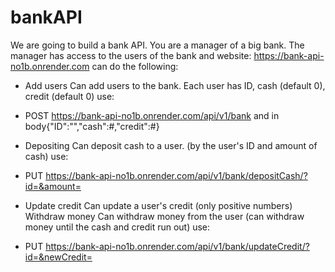 # bankAPI
We are going to build a bank API.
You are a manager of a big bank.
The manager has access to the users of the bank and 
website:
https://bank-api-no1b.onrender.com
can do the following:
- Add users
Can add users to the bank. Each user has ID, cash (default 0), credit (default 0) use: 
- POST https://bank-api-no1b.onrender.com/api/v1/bank and in body{"ID":"","cash":#,"credit":#}
- Depositing
Can deposit cash to a user. (by the user's ID and amount of cash) use:
- PUT https://bank-api-no1b.onrender.com/api/v1/bank/depositCash/?id=&amount=

- Update credit
Can update a user's credit (only positive numbers) Withdraw money Can withdraw money from
the user (can withdraw money until the cash and credit run out) use:
- PUT https://bank-api-no1b.onrender.com/api/v1/bank/updateCredit/?id=&newCredit=




